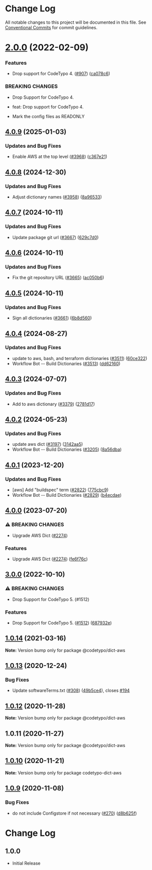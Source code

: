 # Change Log

All notable changes to this project will be documented in this file.
See [Conventional Commits](https://conventionalcommits.org) for commit guidelines.

# [2.0.0](https://github.com/khulnasoft/codetypo/compare/@codetypo/dict-aws@1.0.14...@codetypo/dict-aws@2.0.0) (2022-02-09)


### Features

* Drop support for CodeTypo 4. ([#907](https://github.com/khulnasoft/codetypo/issues/907)) ([ca078c6](https://github.com/khulnasoft/codetypo/commit/ca078c6a2e188cc3cf6276db1ba7e007f0f06f27))


### BREAKING CHANGES

* Drop Support for CodeTypo 4.

* feat: Drop support for CodeTypo 4.
* Mark the config files as READONLY





## [4.0.9](https://github.com/khulnasoft/codetypo/compare/@codetypo/dict-aws@4.0.8...@codetypo/dict-aws@4.0.9) (2025-01-03)


### Updates and Bug Fixes

* Enable AWS at the top level ([#3968](https://github.com/khulnasoft/codetypo/issues/3968)) ([c367e21](https://github.com/khulnasoft/codetypo/commit/c367e21f4d4dc536218aa611a4ff2e4ca6e20378))

## [4.0.8](https://github.com/khulnasoft/codetypo/compare/@codetypo/dict-aws@4.0.7...@codetypo/dict-aws@4.0.8) (2024-12-30)


### Updates and Bug Fixes

* Adjust dictionary names ([#3958](https://github.com/khulnasoft/codetypo/issues/3958)) ([8a96533](https://github.com/khulnasoft/codetypo/commit/8a96533bec21280103740868b81559437c413501))

## [4.0.7](https://github.com/khulnasoft/codetypo/compare/@codetypo/dict-aws@4.0.6...@codetypo/dict-aws@4.0.7) (2024-10-11)


### Updates and Bug Fixes

* Update package git url ([#3667](https://github.com/khulnasoft/codetypo/issues/3667)) ([629c7d0](https://github.com/khulnasoft/codetypo/commit/629c7d0a5e1bacad1d3874b1f8372edc3494ef97))

## [4.0.6](https://github.com/khulnasoft/codetypo/compare/@codetypo/dict-aws@4.0.5...@codetypo/dict-aws@4.0.6) (2024-10-11)


### Updates and Bug Fixes

* Fix the git repository URL ([#3665](https://github.com/khulnasoft/codetypo/issues/3665)) ([ac050b6](https://github.com/khulnasoft/codetypo/commit/ac050b697d57820109995e92fac5ccc32ced1723))

## [4.0.5](https://github.com/khulnasoft/codetypo/compare/@codetypo/dict-aws@4.0.4...@codetypo/dict-aws@4.0.5) (2024-10-11)


### Updates and Bug Fixes

* Sign all dictionaries ([#3661](https://github.com/khulnasoft/codetypo/issues/3661)) ([6b8d560](https://github.com/khulnasoft/codetypo/commit/6b8d560cf51a593458ce42bca415859f872cfc97))

## [4.0.4](https://github.com/khulnasoft/codetypo/compare/@codetypo/dict-aws@4.0.3...@codetypo/dict-aws@4.0.4) (2024-08-27)


### Updates and Bug Fixes

* update to aws, bash, and terraform dictionaries ([#3511](https://github.com/khulnasoft/codetypo/issues/3511)) ([60ce322](https://github.com/khulnasoft/codetypo/commit/60ce322b1efc569cc44df8ef1d2718fb9dccd2f1))
* Workflow Bot -- Build Dictionaries ([#3513](https://github.com/khulnasoft/codetypo/issues/3513)) ([dd62160](https://github.com/khulnasoft/codetypo/commit/dd621602b82bf6fbaab9a927614d440642a9bc13))

## [4.0.3](https://github.com/khulnasoft/codetypo/compare/@codetypo/dict-aws@4.0.2...@codetypo/dict-aws@4.0.3) (2024-07-07)


### Updates and Bug Fixes

* Add to aws dictionary ([#3379](https://github.com/khulnasoft/codetypo/issues/3379)) ([2781d17](https://github.com/khulnasoft/codetypo/commit/2781d17fa245ddb019055811e2c676ae40213bc3))

## [4.0.2](https://github.com/khulnasoft/codetypo/compare/@codetypo/dict-aws@4.0.1...@codetypo/dict-aws@4.0.2) (2024-05-23)


### Updates and Bug Fixes

* update aws dict ([#3197](https://github.com/khulnasoft/codetypo/issues/3197)) ([3142aa5](https://github.com/khulnasoft/codetypo/commit/3142aa59b89e0d708363fbc68ad7a0a91053da0e))
* Workflow Bot -- Build Dictionaries ([#3205](https://github.com/khulnasoft/codetypo/issues/3205)) ([8a56dba](https://github.com/khulnasoft/codetypo/commit/8a56dba2acc59b9b1345d7657cd7aefcb4932824))

## [4.0.1](https://github.com/khulnasoft/codetypo/compare/@codetypo/dict-aws@4.0.0...@codetypo/dict-aws@4.0.1) (2023-12-20)


### Updates and Bug Fixes

* [aws] Add "buildspec" term ([#2822](https://github.com/khulnasoft/codetypo/issues/2822)) ([775cbc9](https://github.com/khulnasoft/codetypo/commit/775cbc998253f83283cb544eaccc2f5fc57882b7))
* Workflow Bot -- Build Dictionaries ([#2829](https://github.com/khulnasoft/codetypo/issues/2829)) ([b4ecdae](https://github.com/khulnasoft/codetypo/commit/b4ecdaeca74e12036f812c714411f61918fab5c7))

## [4.0.0](https://github.com/khulnasoft/codetypo/compare/@codetypo/dict-aws@3.0.0...@codetypo/dict-aws@4.0.0) (2023-07-20)


### ⚠ BREAKING CHANGES

* Upgrade AWS Dict ([#2274](https://github.com/khulnasoft/codetypo/issues/2274))

### Features

* Upgrade AWS Dict ([#2274](https://github.com/khulnasoft/codetypo/issues/2274)) ([fe6f76c](https://github.com/khulnasoft/codetypo/commit/fe6f76cf8e4ea134f747d5cc9e2c7251fc1f777f))

## [3.0.0](https://github.com/khulnasoft/codetypo/compare/@codetypo/dict-aws@2.0.0...@codetypo/dict-aws@3.0.0) (2022-10-10)


### ⚠ BREAKING CHANGES

* Drop Support for CodeTypo 5. (#1512)

### Features

* Drop Support for CodeTypo 5. ([#1512](https://github.com/khulnasoft/codetypo/issues/1512)) ([687932e](https://github.com/khulnasoft/codetypo/commit/687932e187e4bce87d7904e3a2e53dd6de6ac372))

## [1.0.14](https://github.com/khulnasoft/codetypo/compare/@codetypo/dict-aws@1.0.13...@codetypo/dict-aws@1.0.14) (2021-03-16)

**Note:** Version bump only for package @codetypo/dict-aws





## [1.0.13](https://github.com/khulnasoft/codetypo/compare/@codetypo/dict-aws@1.0.12...@codetypo/dict-aws@1.0.13) (2020-12-24)


### Bug Fixes

* Update softwareTerms.txt ([#308](https://github.com/khulnasoft/codetypo/issues/308)) ([49b5ce4](https://github.com/khulnasoft/codetypo/commit/49b5ce4a2436f3c99969d6425128d55f84c8a7fc)), closes [#194](https://github.com/khulnasoft/codetypo/issues/194)





## [1.0.12](https://github.com/khulnasoft/codetypo/compare/@codetypo/dict-aws@1.0.11...@codetypo/dict-aws@1.0.12) (2020-11-28)

**Note:** Version bump only for package @codetypo/dict-aws





## 1.0.11 (2020-11-27)

**Note:** Version bump only for package @codetypo/dict-aws





## [1.0.10](https://github.com/khulnasoft/codetypo/compare/codetypo-dict-aws@1.0.9...codetypo-dict-aws@1.0.10) (2020-11-21)

**Note:** Version bump only for package codetypo-dict-aws

## [1.0.9](https://github.com/khulnasoft/codetypo/compare/codetypo-dict-aws@1.0.8...codetypo-dict-aws@1.0.9) (2020-11-08)

### Bug Fixes

- do not include Configstore if not necessary ([#270](https://github.com/khulnasoft/codetypo/issues/270)) ([d8b625f](https://github.com/khulnasoft/codetypo/commit/d8b625f2f42d5cc6c4a9390216ac1e5037886e44))

# Change Log

## 1.0.0

- Initial Release
